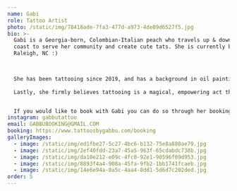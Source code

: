 ```yaml
---
name: Gabi
role: Tattoo Artist
photo: /static/img/78418ade-7fa3-477d-a973-4de09d6527f5.jpg
bio: >-
  Gabi is a Georgia-born, Colombian-Italian peach who travels up & down the east
  coast to serve her community and create cute tats. She is currently based in
  Raleigh, NC :)

  ​

  She has been tattooing since 2019, and has a background in oil painting, art history, and illustration. When she's not tattooing, you can usually find her outside enjoying nature, playing video games, or hanging with her cat babies Bigby & Gustavo.
   
  Lastly, she firmly believes tattooing is a magical, empowering act that must be done with the utmost love and respect. 


  If you would like to book with Gabi you can do so through her booking link. 
instagram: gabbutattoo
email: GABBUBOOKING@GMAIL.COM
booking: https://www.tattoosbygabbu.com/booking
galleryImages:
  - image: /static/img/ed1fbe27-5c27-4bc6-b132-75e8a880ae79.jpg
  - image: /static/img/2ef40fdd-23a7-45a5-963f-65cdabdc738b.jpg
  - image: /static/img/da10e212-e09c-4fc0-92e1-90596f09d953.jpg
  - image: /static/img/8893f4a4-908a-45fa-9fb2-1bb1741fcaeb.jpg
  - image: /static/img/14e6e94a-8a5c-4aa4-8dd1-5d6d7c202ded.jpg
order: 5
---
```

